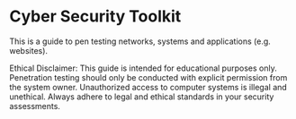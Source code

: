 # Cyber Security Toolkit

This is a guide to pen testing networks, systems and applications (e.g. websites). 

Ethical Disclaimer: This guide is intended for educational purposes only. Penetration testing should only be conducted with explicit permission from the system owner. Unauthorized access to computer systems is illegal and unethical. Always adhere to legal and ethical standards in your security assessments.